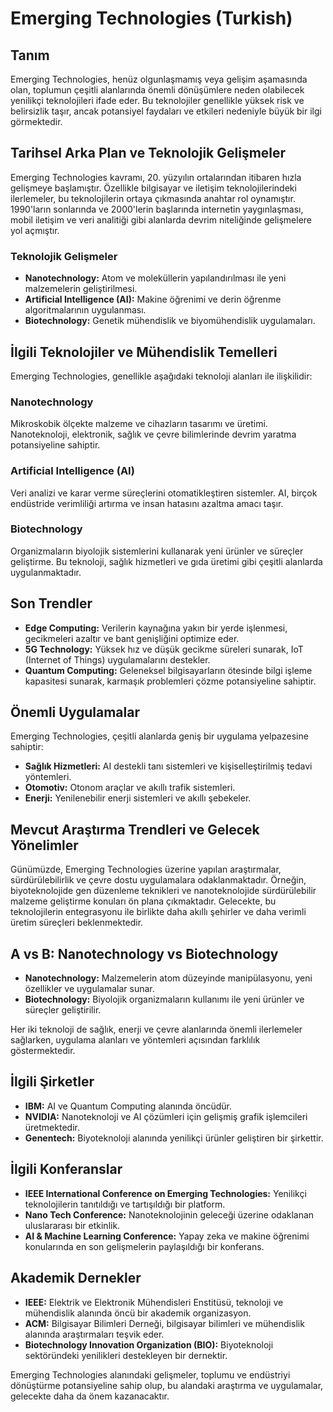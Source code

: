 # Emerging Technologies (Turkish)

## Tanım

Emerging Technologies, henüz olgunlaşmamış veya gelişim aşamasında olan, toplumun çeşitli alanlarında önemli dönüşümlere neden olabilecek yenilikçi teknolojileri ifade eder. Bu teknolojiler genellikle yüksek risk ve belirsizlik taşır, ancak potansiyel faydaları ve etkileri nedeniyle büyük bir ilgi görmektedir.

## Tarihsel Arka Plan ve Teknolojik Gelişmeler

Emerging Technologies kavramı, 20. yüzyılın ortalarından itibaren hızla gelişmeye başlamıştır. Özellikle bilgisayar ve iletişim teknolojilerindeki ilerlemeler, bu teknolojilerin ortaya çıkmasında anahtar rol oynamıştır. 1990'ların sonlarında ve 2000'lerin başlarında internetin yaygınlaşması, mobil iletişim ve veri analitiği gibi alanlarda devrim niteliğinde gelişmelere yol açmıştır.

### Teknolojik Gelişmeler

- **Nanotechnology:** Atom ve moleküllerin yapılandırılması ile yeni malzemelerin geliştirilmesi.
- **Artificial Intelligence (AI):** Makine öğrenimi ve derin öğrenme algoritmalarının uygulanması.
- **Biotechnology:** Genetik mühendislik ve biyomühendislik uygulamaları.

## İlgili Teknolojiler ve Mühendislik Temelleri

Emerging Technologies, genellikle aşağıdaki teknoloji alanları ile ilişkilidir:

### Nanotechnology

Mikroskobik ölçekte malzeme ve cihazların tasarımı ve üretimi. Nanoteknoloji, elektronik, sağlık ve çevre bilimlerinde devrim yaratma potansiyeline sahiptir.

### Artificial Intelligence (AI)

Veri analizi ve karar verme süreçlerini otomatikleştiren sistemler. AI, birçok endüstride verimliliği artırma ve insan hatasını azaltma amacı taşır.

### Biotechnology

Organizmaların biyolojik sistemlerini kullanarak yeni ürünler ve süreçler geliştirme. Bu teknoloji, sağlık hizmetleri ve gıda üretimi gibi çeşitli alanlarda uygulanmaktadır.

## Son Trendler

- **Edge Computing:** Verilerin kaynağına yakın bir yerde işlenmesi, gecikmeleri azaltır ve bant genişliğini optimize eder.
- **5G Technology:** Yüksek hız ve düşük gecikme süreleri sunarak, IoT (Internet of Things) uygulamalarını destekler.
- **Quantum Computing:** Geleneksel bilgisayarların ötesinde bilgi işleme kapasitesi sunarak, karmaşık problemleri çözme potansiyeline sahiptir.

## Önemli Uygulamalar

Emerging Technologies, çeşitli alanlarda geniş bir uygulama yelpazesine sahiptir:

- **Sağlık Hizmetleri:** AI destekli tanı sistemleri ve kişiselleştirilmiş tedavi yöntemleri.
- **Otomotiv:** Otonom araçlar ve akıllı trafik sistemleri.
- **Enerji:** Yenilenebilir enerji sistemleri ve akıllı şebekeler.

## Mevcut Araştırma Trendleri ve Gelecek Yönelimler

Günümüzde, Emerging Technologies üzerine yapılan araştırmalar, sürdürülebilirlik ve çevre dostu uygulamalara odaklanmaktadır. Örneğin, biyoteknolojide gen düzenleme teknikleri ve nanoteknolojide sürdürülebilir malzeme geliştirme konuları ön plana çıkmaktadır. Gelecekte, bu teknolojilerin entegrasyonu ile birlikte daha akıllı şehirler ve daha verimli üretim süreçleri beklenmektedir.

## A vs B: Nanotechnology vs Biotechnology

- **Nanotechnology:** Malzemelerin atom düzeyinde manipülasyonu, yeni özellikler ve uygulamalar sunar.
- **Biotechnology:** Biyolojik organizmaların kullanımı ile yeni ürünler ve süreçler geliştirilir.

Her iki teknoloji de sağlık, enerji ve çevre alanlarında önemli ilerlemeler sağlarken, uygulama alanları ve yöntemleri açısından farklılık göstermektedir.

## İlgili Şirketler

- **IBM:** AI ve Quantum Computing alanında öncüdür.
- **NVIDIA:** Nanoteknoloji ve AI çözümleri için gelişmiş grafik işlemcileri üretmektedir.
- **Genentech:** Biyoteknoloji alanında yenilikçi ürünler geliştiren bir şirkettir.

## İlgili Konferanslar

- **IEEE International Conference on Emerging Technologies:** Yenilikçi teknolojilerin tanıtıldığı ve tartışıldığı bir platform.
- **Nano Tech Conference:** Nanoteknolojinin geleceği üzerine odaklanan uluslararası bir etkinlik.
- **AI & Machine Learning Conference:** Yapay zeka ve makine öğrenimi konularında en son gelişmelerin paylaşıldığı bir konferans.

## Akademik Dernekler

- **IEEE:** Elektrik ve Elektronik Mühendisleri Enstitüsü, teknoloji ve mühendislik alanında öncü bir akademik organizasyon.
- **ACM:** Bilgisayar Bilimleri Derneği, bilgisayar bilimleri ve mühendislik alanında araştırmaları teşvik eder.
- **Biotechnology Innovation Organization (BIO):** Biyoteknoloji sektöründeki yenilikleri destekleyen bir dernektir.

Emerging Technologies alanındaki gelişmeler, toplumu ve endüstriyi dönüştürme potansiyeline sahip olup, bu alandaki araştırma ve uygulamalar, gelecekte daha da önem kazanacaktır.